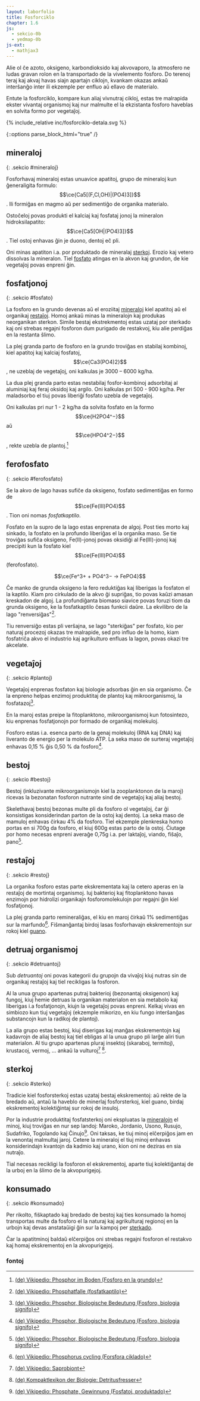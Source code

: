 ```yaml
---
layout: laborfolio
title: Fosforciklo
chapter: 1.6
js:
  - sekcio-0b
  - yedmap-0b
js-ext:
  - mathjax3
---
```


Alie ol ĉe azoto, oksigeno, karbondioksido kaj akvovaporo, la atmosfero ne ludas
gravan rolon en la transportado de la vivelemento fosforo. Do terenoj teraj kaj akvaj
havas siajn apartajn ciklojn, kvankam okazas ankaŭ interŝanĝo inter ili ekzemple per
enfluo aŭ ellavo de materialo.

Entute la fosforciklo, kompare kun aliaj vivnutraj cikloj, estas tre malrapida 
ekster vivantaj organismoj kaj nur malmulte el la ekzistanta fosforo haveblas
en solvita formo por vegetaĵoj.

<!--
- surtera
![forsforciklo surtera](../assets/bld/fosforciklo.png)
- akva
-->

<script>

// ni ekstraktis el la origina fosforciklo-detala.graphml 
// per relo-biokemio/pro/trf/graphml2model.pl
const eĝoj = {
  "e0": ["n0", "n1" ],
  "e1": ["n1", "n2" ],
  "e10": ["n7", "n1" ],
  "e11": ["n5", "n0" ],
  "e12": ["n0", "n8" ],
  "e13": ["n8", "n1" ],
  "e2": ["n2", "n1" ],
  "e3": ["n1", "n3" ],
  "e4": ["n3", "n4" ],
  "e5": ["n4", "n5" ],
  "e6": ["n5", "n1" ],
  "e7": ["n3", "n6" ],
  "e8": ["n4", "n6" ],
  "e9": ["n5", "n7" ]
}

const rondvojo = [
  '#mineraloj',
  '#fosfato',
  '#plantoj',
  '#bestoj',
  '#restoj',
  '#fosfato'
]

function je_stacio(celo,node) {
  if (celo[0] == '#') {
    // fermu ĉiujn malfermitajn sekciojn sed malfermu la celitan...
    Sekcio.malfermu(celo.substring(1),true);
  }
}

function al_sekcio(celo) {
  location.href = celo;
  // normale jam devas esti malfermita, sed eble tamen (re)fermita
  Sekcio.malfermu(celo.substring(1));
}

function movo_lau(egho,pado) {  
  let x = 30; //3s
  function dormu(ms) {
     return new Promise(resolve => setTimeout(resolve, ms));
  }  
  function movu() {
    if (x>0) {
      x--;
      pado.setAttribute("stroke-dashoffset",x);
      dormu(100).then(movu);
    } else {
        pado.classList.remove('mova');
    }
  };

  pado.classList.add('mova');
  movu();
}

let yedmap;

window.onload = () => {
  Sekcio.aranĝo();

  const yedSvg = document.querySelector("#y\\.node\\.0").closest("svg");
  yedmap = 
    new YedMap(yedSvg,eĝoj,je_stacio,al_sekcio,movo_lau)
    .preparu("#mineraloj",rondvojo);
}

</script>

<style>
  .nuna {
    font-weight: bold;
    stroke-width: 2;
    stroke: #C44;
    stroke-dasharray: 3,2;
  }
  .nuna rect {

    fill: cornflowerblue;
  }
  .vm_nuna {
    stroke-width: 2;
    stroke: #C44;
    font-weight: bold;
  }
  .mova {
    stroke-dasharray: 3,3;
  }
</style>


{% include_relative inc/fosforciklo-detala.svg %}


{::options parse_block_html="true" /}

## mineraloj
{: .sekcio #mineraloj}

Fosforhavaj mineraloj estas unuavice apatitoj, grupo de mineraloj kun ĝeneraligita formulo:
$$\ce{Ca5[(F,Cl,OH)|(PO4)3]}$$.
Ili formiĝas en magmo aŭ per sedimentiĝo de organika materialo.

Ostoĉeloj povas produkti el kalciaj kaj fosfataj jonoj la mineralon hidroksilapatito:
$$\ce{Ca5[OH|(PO4)3]}$$.
Tiel ostoj enhavas ĝin je duono, dentoj eĉ pli.  

Oni minas apatiton i.a. por produktado de mineralaj [sterkoj](#sterko). 
Erozio kaj vetero dissolvas la mineralon. 
Tiel [fosfato](#fosfato) atingas en la akvon kaj grundon, de kie vegetaĵoj povas enpreni ĝin.


## fosfatjonoj
{: .sekcio #fosfato}


<!-- https://de.wikipedia.org/wiki/Phosphor#Im_Boden -->

La fosforo en la grundo devenas aŭ el eroziitaj [mineraloj](#mineraloj) kiel apatitoj aŭ el organikaj 
[restaĵoj](#restoj). Homoj ankaŭ minas la mineralojn kaj produkas neorganikan sterkon. Simile bestaj ekstrekmentoj estas uzataj por sterkado kaj oni strebas regajni fosforon dum purigado de restakvoj, kiu alie perdiĝas en la restanta ŝlimo.

La plej granda parto de fosforo en la grundo troviĝas en stabilaj kombinoj, kiel apatitoj kaj kalciaj fosfatoj,
$$\ce{Ca3(PO4)2}$$, ne uzeblaj de vegetaĵoj, oni kalkulas je 3000 – 6000 kg/ha.

La dua plej granda parto estas nestabilaj fosfor-kombinoj adsorbitaj al aluminiaj kaj feraj oksidoj kaj argilo. Oni kalkulas pri 500 - 900 kg/ha. Per maladsorbo el tiuj povas liberiĝi fosfato uzebla de vegetaĵoj.

Oni kalkulas pri nur 1 - 2 kg/ha da solvita fosfato en la formo $$\ce{H2PO4^−}$$ aŭ $$\ce{HPO4^2−}$$, rekte uzebla de plantoj.[^W5]

## ferofosfato
{: .sekcio #ferofosfato}


Se la akvo de lago havas sufiĉe da oksigeno, fosfato sedimentiĝas en formo de $$\ce{Fe(III)PO4}$$. Tion oni nomas *fosfatkaptilo*. 

Fosfato en la supro de la lago estas enprenata de algoj. Post ties morto kaj sinkado, la fosfato en la profundo liberiĝas el la organika maso. Se tie troviĝas sufiĉa oksigeno, Fe(II)-jonoj povas oksidiĝi al Fe(III)-jonoj kaj precipiti kun la fosfato kiel $$\ce{Fe(III)PO4}$$ (ferofosfato).

$$\ce{Fe^3+ + PO4^3− → FePO4}$$

Ĉe manko de grunda oksigeno la fero reduktiĝas kaj liberigas la fosfaton el la kaptilo. Kiam pro cirkulado de la akvo ĝi supriĝas, tio povas kaŭzi amasan kreskadon de algoj. La profundiĝanta biomaso siavice povas foruzi tiom da grunda oksigeno, ke la fosfatkaptilo ĉesas funkcii daŭre. La ekvilibro de la lago "renversiĝas"[^W6].

Tiu renversiĝo estas pli verŝajna, se lago "sterkiĝas" per fosfato, kio per naturaj procezoj okazas tre malrapide, sed pro influo de la homo, kiam fosfatriĉa akvo el industrio kaj agrikulturo enfluas la lagon, povas okazi tre akcelate.

## vegetaĵoj
{: .sekcio #plantoj}


<!-- https://de.wikipedia.org/wiki/Phosphor#Im_Boden -->
Vegetaĵoj enprenas fosfaton kaj biologie adsorbas ĝin en sia organismo.
Ĉe la enpreno helpas enzimoj produktitaj de plantoj kaj mikroorganismoj, la fosfatazoj[^W1].

En la maroj estas preipe la fitoplanktono, mikroorganismoj kun fotosintezo, kiu 
enprenas fosfatjonojn por formado de organikaj molekuloj.

Fosforo estas i.a. esenca parto de la genaj molekuloj (RNA kaj DNA) kaj 
liveranto de energio per la molekulo ATP. La seka maso de surteraj
vegetaĵoj enhavas 0,15 % ĝis 0,50 % da fosforo[^W1].


## bestoj
{: .sekcio #bestoj}


Bestoj (inkluzivante mikroorganismojn kiel la zooplanktonon de la maroj) 
ricevas la bezonatan fosforon nutrante sind de vegetaĵoj kaj aliaj bestoj. 

Skelethavaj bestoj bezonas multe pli da fosforo ol vegetaĵoj, ĉar ĝi konsistigas 
konsiderindan parton de la ostoj kaj dentoj. La seka maso de
mamuloj enhavas ĉirkau 4% da fosforo. Tiel ekzemple plenkreska homo portas 
en si 700g da fosforo, el kiuj 600g estas parto de la ostoj. Ĉiutage por 
homo necesas enpreni averaĝe 0,75g i.a. per laktaĵoj, viando, fiŝaĵo, pano[^W1].


## restaĵoj
{: .sekcio #restoj}

La organika fosforo estas parte ekskrementata kaj la cetero aperas en la restaĵoj de mortintaj organismoj.
Iuj bakterioj kaj fitoplanktono havas enzimojn por hidrolizi organikajn fosforomolekulojn por regajni 
ĝin kiel fosfatjonoj.

La plej granda parto remineraliĝas, el kiu en maroj ĉirkaŭ 1% sedimentiĝas sur la marfundo[^W3]. Fiŝmanĝantaj birdoj lasas fosforhavajn ekskrementojn sur rokoj kiel [guano](#sterko).

## detruaj organismoj
{: .sekcio #detruantoj}

<!-- 
https://www.spektrum.de/lexikon/biologie-kompakt/destruenten-saprophagen-nahrungkette/2990
https://de.wikipedia.org/wiki/Saprobiont
https://de.wikipedia.org/wiki/Saprobiont#/media/Datei:Destruenten_im_Stoffkreislauf.svg 
-->

Sub *detruantoj* oni povas kategorii du grupojn da vivaĵoj kiuj nutras sin de organikaj restaĵoj kaj tiel recikligas la
fosforon.

Al la unua grupo apartenas putraj bakterioj (bezonantaj oksigenon) kaj fungoj, kiuj ĥemie detruas la organikan materialon en sia metabolo kaj liberigas i.a fosfatjonojn, kiujn la vegetaĵoj povas enpreni. Kelkaj vivas en simbiozo kun tiuj vegetaĵoj (ekzemple mikorizo, en kiu fungo interŝanĝas substancojn kun la radikoj de plantoj).

La alia grupo estas bestoj, kiuj diserigas kaj manĝas ekskrementojn kaj kadavrojn de aliaj bestoj kaj tiel ebligas al la unua grupo pli larĝe aliri tiun materialon. Al tiu grupo apartenas pluraj insektoj (skaraboj, termitoj), krustacoj, vermoj, ... ankaŭ la vulturoj[^W4] [^S2].


## sterkoj
{: .sekcio #sterko}


Tradicie kiel fosforsterkoj estas uzataj bestaj ekskrementoj: aŭ rekte de la bredado aŭ, antaŭ la haveblo de minerlaj fosforsterkoj, kiel guano, birdaj ekskrementoj kolektiĝintaj sur rokoj de insuloj.

Por la industrie produktitaj fosfatsterkoj oni ekspluatas la [mineralojn](#mineraloj) el minoj, kiuj troviĝas en nur sep landoj: Maroko, Jordanio, 
Usono, Rusujo, Sudafriko, Togolando kaj Ĉinujo[^W2]. Oni taksas, ke tiuj minoj elĉerpiĝos jam en la venontaj malmultaj jaroj.
Cetere la mineraloj el tiuj minoj enhavas konsiderindajn kvantojn da kadmio kaj urano, kion oni ne deziras en sia nutraĵo.

Tial necesas recikligi la fosforon el ekskrementoj, aparte tiuj kolektiĝantaj de la urboj en la ŝlimo de la
akvopurigejoj.

## konsumado
{: .sekcio #konsumado}


Per rikolto, fiŝkaptado kaj bredado de bestoj kaj ties konsumado 
la homoj transportas multe da fosforo el la naturaj kaj agrikulturaj 
regionoj en la urbojn kaj devas anstataŭigi ĝin sur la 
kampoj per [sterkado](#sterko).

Ĉar la apatitminoj baldaŭ elĉerpiĝos oni strebas regajni fosforon el 
restakvo kaj homaj ekskrementoj en la akvopurigejoj. 


### fontoj

[^W1]: [(de) Vikipedio: Phosphor, Biologische Bedeutung (Fosforo, biologia signifo)](https://de.wikipedia.org/wiki/Phosphor#Biologische_Bedeutung)

[^W2]: [(de) Vikipedio: Phosphate, Gewinnung (Fosfatoj, produktado)](https://de.wikipedia.org/wiki/Phosphate#Gewinnung)

[^W3]: [(en) Vikipedio: Phosphorus cycling (Forsfora ciklado)](https://en.wikipedia.org/wiki/Phosphorus_cycle#Phosphorus_cycling)

[^W4]: [(de) Vikipedio: Saprobiont](https://de.wikipedia.org/wiki/Saprobiont)

[^W5]: [(de) Vikipedio: Phosphor im Boden (Fosforo en la grundo)](https://de.wikipedia.org/wiki/Phosphor#Im_Boden)

[^W6]: [(de) Vikipedio: Phosphatfalle (fosfatkaptilo)](https://de.wikipedia.org/wiki/Phosphatfalle)


[^S1]: [(de) Kompaktlexikon der Biologie: Phosphorkreislauf](https://www.spektrum.de/lexikon/biologie-kompakt/phosphorkreislauf/8990)

[^S2]: [(de) Kompaktlexikon der Biologie: Detritusfresser](https://www.spektrum.de/lexikon/biologie-kompakt/detritusfresser/3002)

<!-- 
superrigardo:
https://en.wikipedia.org/wiki/Phosphorus_cycle
https://de.wikipedia.org/wiki/Phosphor#Im_Boden
https://www.spektrum.de/lexikon/biologie-kompakt/phosphorkreislauf/8990
http://lossl.de/_VO_951-309_19_PHOSPHOR.pdf

pri malseka grundo:
https://en.wikipedia.org/wiki/Eutrophication
https://de.wikipedia.org/wiki/Phosphatfalle
https://de.wikipedia.org/wiki/Umkippen
-->